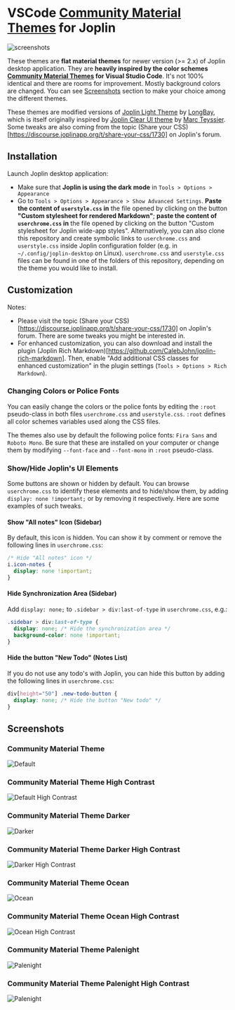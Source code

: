 # VSCode [Community Material Themes](https://github.com/material-theme/vsc-material-theme) for Joplin

![screenshots](/screenshots/screenshots.gif)

These themes are **flat material themes** for newer version (>= 2.x) of Joplin  desktop application. They are **heavily inspired by the color schemes [Community Material Themes](https://github.com/material-theme/vsc-material-theme) for Visual Studio Code**. It's not 100% identical and there are rooms for improvement. Mostly background colors are changed. You can see [Screenshots](#screenshots) section to make your choice among the different themes.

These themes are modified versions of [Joplin Light Theme](https://github.com/LongBay/Joplin-Light-Theme) by [LongBay](https://github.com/LongBay), which is itself originally inspired by [Joplin Clear UI theme](https://github.com/marcteys/joplin-theme-clearUI) by [Marc Teyssier](https://github.com/marcteys). Some tweaks are also coming from the topic (Share your CSS)[https://discourse.joplinapp.org/t/share-your-css/1730] on Joplin's forum.

## Installation

Launch Joplin desktop application: 
- Make sure that **Joplin is using the dark mode** in `Tools > Options > Appearance`
- Go to `Tools > Options > Appearance > Show Advanced Settings`. **Paste the content of `userstyle.css` in** the file opened by clicking on the button **"Custom stylesheet for rendered Markdown"**; **paste the content of `userchrome.css` in** the file opened by clicking on the button "Custom stylesheet for Joplin wide-app styles". Alternatively, you can also clone this repository and create symbolic links to `userchrome.css` and `userstyle.css` inside Joplin configuration folder (e.g. in `~/.config/joplin-desktop` on Linux). `userchrome.css` and `userstyle.css` files can be found in one of the folders of this repository, depending on the theme you would like to install.

## Customization

Notes: 
- Please visit the topic (Share your CSS)[https://discourse.joplinapp.org/t/share-your-css/1730] on Joplin's forum. There are some tweaks you might be interested in.
- For enhanced customization, you can also download and install the plugin (Joplin Rich Markdown)[https://github.com/CalebJohn/joplin-rich-markdown]. Then, enable "Add additional CSS classes for enhanced customization" in the plugin settings (`Tools > Options > Rich Markdown`).

### Changing Colors or Police Fonts

You can easily change the colors or the police fonts by editing the `:root` pseudo-class in both files `userchrome.css` and `userstyle.css`. `:root` defines all color schemes variables used along the CSS files. 

The themes also use by default the following police fonts: `Fira Sans` and `Roboto Mono`. Be sure that these are installed on your computer or change them by modifying `--font-face` and `--font-mono` in `:root` pseudo-class. 

### Show/Hide Joplin's UI Elements

Some buttons are shown or hidden by default. You can browse `userchrome.css` to identify these elements and to hide/show them, by adding `display: none !important;` or by removing it respectively. Here are some examples of such tweaks.

#### Show "All notes" Icon (Sidebar)

By default, this icon is hidden. You can show it by comment or remove the following lines in `userchrome.css`:

```css
/* Hide "All notes" icon */
i.icon-notes {
  display: none !important;
}
```

#### Hide Synchronization Area (Sidebar)

Add `display: none;` to `.sidebar > div:last-of-type` in `userchrome.css`, e.g.:

```css
.sidebar > div:last-of-type {
  display: none; /* Hide the synchronization area */
  background-color: none !important;
}
```

#### Hide the button "New Todo" (Notes List)

If you do not use any todo's with Joplin, you can hide this button by adding the following lines in `userchrome.css`:

```css
div[height="50"] .new-todo-button {
  display: none; /* Hide the button "New todo" */
}
```

## Screenshots

### Community Material Theme

![Default](/screenshots/default.png)

### Community Material Theme High Contrast

![Default High Contrast](/screenshots/default_hc.png)

### Community Material Theme Darker

![Darker](/screenshots/darker.png)

### Community Material Theme Darker High Contrast

![Darker High Contrast](/screenshots/darker_hc.png)

### Community Material Theme Ocean

![Ocean](/screenshots/ocean.png)

### Community Material Theme Ocean High Contrast

![Ocean High Contrast](/screenshots/ocean_hc.png)

### Community Material Theme Palenight

![Palenight](/screenshots/palenight.png)

### Community Material Theme Palenight High Contrast

![Palenight](/screenshots/palenight_hc.png)